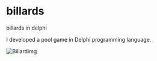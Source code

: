 # billards
billards in delphi


I developed a pool game in Delphi programming language.

![Billardimg](billardimage.png)

